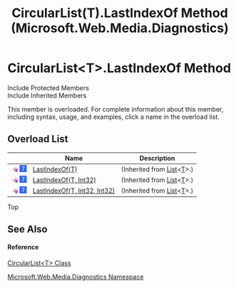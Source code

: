 ﻿---
title: CircularList(T).LastIndexOf Method  (Microsoft.Web.Media.Diagnostics)
TOCTitle: LastIndexOf Method
ms:assetid: Overload:Microsoft.Web.Media.Diagnostics.CircularList`1.LastIndexOf
ms:mtpsurl: https://msdn.microsoft.com/en-us/library/Ff728170(v=VS.95)
ms:contentKeyID: 46500555
ms.date: 05/31/2012
mtps_version: v=VS.95
f1_keywords:
- Microsoft.Web.Media.Diagnostics.CircularList`1.LastIndexOf
dev_langs:
- CSharp
- JScript
- VB
- FSharp
---

# CircularList\<T\>.LastIndexOf Method

Include Protected Members  
Include Inherited Members  

This member is overloaded. For complete information about this member, including syntax, usage, and examples, click a name in the overload list.

## Overload List

<table>
<thead>
<tr class="header">
<th> </th>
<th>Name</th>
<th>Description</th>
</tr>
</thead>
<tbody>
<tr class="odd">
<td><img src="images/Dd565996.pubmethod(en-us,VS.90).gif" title="Public method" alt="Public method" /> <img src="images/Ee532579.slMobile(VS.95).gif" title="Supported by Windows Phone" alt="Supported by Windows Phone" /></td>
<td><a href="https://msdn.microsoft.com/en-us/library/dsxfcba1(v=vs.95)">LastIndexOf(T)</a></td>
<td>(Inherited from <a href="https://msdn.microsoft.com/en-us/library/6sh2ey19(v=vs.95)">List</a>&lt;<a href="circularlist-t-class-microsoft-web-media-diagnostics_1.md">T</a>&gt;.)</td>
</tr>
<tr class="even">
<td><img src="images/Dd565996.pubmethod(en-us,VS.90).gif" title="Public method" alt="Public method" /> <img src="images/Ee532579.slMobile(VS.95).gif" title="Supported by Windows Phone" alt="Supported by Windows Phone" /></td>
<td><a href="https://msdn.microsoft.com/en-us/library/s088xd6w(v=vs.95)">LastIndexOf(T, Int32)</a></td>
<td>(Inherited from <a href="https://msdn.microsoft.com/en-us/library/6sh2ey19(v=vs.95)">List</a>&lt;<a href="circularlist-t-class-microsoft-web-media-diagnostics_1.md">T</a>&gt;.)</td>
</tr>
<tr class="odd">
<td><img src="images/Dd565996.pubmethod(en-us,VS.90).gif" title="Public method" alt="Public method" /> <img src="images/Ee532579.slMobile(VS.95).gif" title="Supported by Windows Phone" alt="Supported by Windows Phone" /></td>
<td><a href="https://msdn.microsoft.com/en-us/library/haast0bw(v=vs.95)">LastIndexOf(T, Int32, Int32)</a></td>
<td>(Inherited from <a href="https://msdn.microsoft.com/en-us/library/6sh2ey19(v=vs.95)">List</a>&lt;<a href="circularlist-t-class-microsoft-web-media-diagnostics_1.md">T</a>&gt;.)</td>
</tr>
</tbody>
</table>


Top

## See Also

#### Reference

[CircularList\<T\> Class](circularlist-t-class-microsoft-web-media-diagnostics_1.md)

[Microsoft.Web.Media.Diagnostics Namespace](microsoft-web-media-diagnostics-namespace_1.md)

